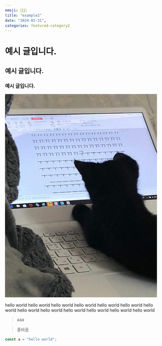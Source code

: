 ```yaml
---
emoji: 👩🏻‍💻
title: "example2"
date: "2024-01-31",
categories: featured-category2
---
```


# 예시 글입니다.
## 예시 글입니다.
### 예시 글입니다.

![test](../../images/example2/ggg.png)

hello world hello world hello world hello world hello world hello world hello world hello world hello world hello world hello world hello world hello world 



> aaa

> 줄바꿈


```js
const a = "hello world";
```
